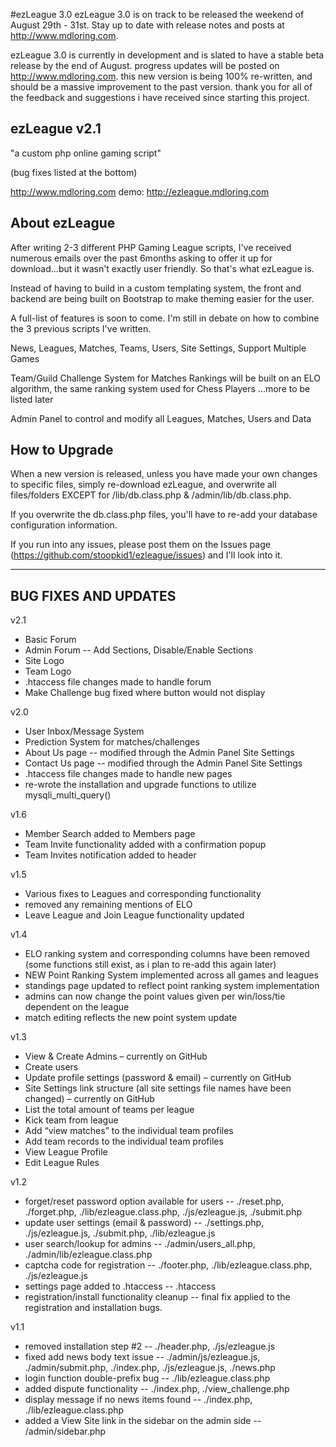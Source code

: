 #ezLeague 3.0
ezLeague 3.0 is on track to be released the weekend of August 29th - 31st. Stay up to date with release notes and posts at http://www.mdloring.com.

ezLeague 3.0 is currently in development and is slated to have a stable beta release by the end of August. progress updates will be posted on http://www.mdloring.com. this new version is being 100% re-written, and should be a massive improvement to the past version. thank you for all of the feedback and suggestions i have received since starting this project.

ezLeague v2.1
------------------------------------------------------------------------------------------------------------------------
"a custom php online gaming script"

(bug fixes listed at the bottom)

http://www.mdloring.com
demo: http://ezleague.mdloring.com

About ezLeague
------------------------------------------------------------------------------------------------------------------------

After writing 2-3 different PHP Gaming League scripts, I've received numerous emails over the past 6months asking to offer it up for download...but it wasn't exactly user friendly. So that's what ezLeague is.

Instead of having to build in a custom templating system, the front and backend are being built on Bootstrap to make theming easier for the user.

A full-list of features is soon to come. I'm still in debate on how to combine the 3 previous scripts I've written.

News, Leagues, Matches, Teams, Users, Site Settings, Support Multiple Games

Team/Guild Challenge System for Matches
Rankings will be built on an ELO algorithm, the same ranking system used for Chess Players ...more to be listed later

Admin Panel to control and modify all Leagues, Matches, Users and Data

How to Upgrade
------------------------------------------------------------------------------------------------------------------------
When a new version is released, unless you have made your own changes to specific files, simply re-download ezLeague, and overwrite all files/folders EXCEPT for /lib/db.class.php & /admin/lib/db.class.php.

If you overwrite the db.class.php files, you'll have to re-add your database configuration information.

If you run into any issues, please post them on the Issues page (https://github.com/stoopkid1/ezleague/issues) and I'll look into it.

------------------------------------------------------------------------------------------------------------------------
BUG FIXES AND UPDATES
------------------------------------------------------------------------------------------------------------------------
v2.1
- Basic Forum
- Admin Forum -- Add Sections, Disable/Enable Sections
- Site Logo
- Team Logo
- .htaccess file changes made to handle forum
- Make Challenge bug fixed where button would not display

v2.0
- User Inbox/Message System
- Prediction System for matches/challenges
- About Us page -- modified through the Admin Panel Site Settings
- Contact Us page -- modified through the Admin Panel Site Settings
- .htaccess file changes made to handle new pages
- re-wrote the installation and upgrade functions to utilize mysqli_multi_query()

v1.6
- Member Search added to Members page
- Team Invite functionality added with a confirmation popup
- Team Invites notification added to header

v1.5
- Various fixes to Leagues and corresponding functionality
- removed any remaining mentions of ELO
- Leave League and Join League functionality updated

v1.4
- ELO ranking system and corresponding columns have been removed (some functions still exist, as i plan to re-add this again later)
- NEW Point Ranking System implemented across all games and leagues
- standings page updated to reflect point ranking system implementation
- admins can now change the point values given per win/loss/tie dependent on the league
- match editing reflects the new point system update

v1.3
 - View & Create Admins – currently on GitHub
 - Create users
 - Update profile settings (password & email) – currently on GitHub
 - Site Settings link structure (all site settings file names have been changed) – currently on GitHub
 - List the total amount of teams per league
 - Kick team from league
 - Add “view matches” to the individual team profiles
 - Add team records to the individual team profiles
 - View League Profile
 - Edit League Rules

v1.2
 - forget/reset password option available for users -- ./reset.php, ./forget.php, ./lib/ezleague.class.php, ./js/ezleague.js, ./submit.php
 - update user settings (email & password) -- ./settings.php, ./js/ezleague.js, ./submit.php, ./lib/ezleague.js
 - user search/lookup for admins -- ./admin/users_all.php, ./admin/lib/ezleague.class.php
 - captcha code for registration -- ./footer.php, ./lib/ezleague.class.php, ./js/ezleague.js
 - settings page added to .htaccess -- .htaccess
 - registration/install functionality cleanup -- final fix applied to the registration and installation bugs.

v1.1
 - removed installation step #2 -- ./header.php, ./js/ezleague.js
 - fixed add news body text issue -- ./admin/js/ezleague.js, ./admin/submit.php, ./index.php, ./js/ezleague.js, ./news.php
 - login function double-prefix bug -- ./lib/ezleague.class.php
 - added dispute functionality -- ./index.php, ./view_challenge.php
 - display message if no news items found -- ./index.php, ./lib/ezleague.class.php
 - added a View Site link in the sidebar on the admin side -- /admin/sidebar.php
